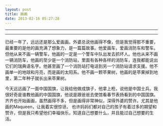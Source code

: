 ```yaml
---
layout: post
title: 画画
date: 2013-02-16 05:27:28
---
```


<meta http-equiv='Content-Type' content='text/html; charset=utf-8' />

---

---

已经一年了，远远还是那么爱画画。外婆总说他画得不像，但是我觉得那不重要，最重要的是他的画充满了想象力，是一篇篇故事。他爱画车，爱画消防车和警车。但他从来不画一辆警车，他画的一定是一个警车中队出发去抓坏人。他也从来不画一辆消防车，他画的至少是一个消防站，里面有各种各样的消防车，连我都能说出它们的瑞典语名字。他甚至画了一个消防站打电话到另一个消防站请求支援。他不画单一的地球和月亮，而是画的太阳系。他不画一颗苹果树，他画的是苹果掉到地里，第二年种子就长出来苹果树。

今天远远画了一面中国国旗，让我给他做成旗子，他拿上枪，说他是中国士兵。我很好奇是谁教他画的中国国旗，他说是跟爸爸去使馆看春节表扬看到的中国国旗。
齐齐也开始画画，虽然画得不多，但是画得非常神似，深得外婆的赞许。尤其是他画的Maqueen，让我着实很惊讶。
也许妈妈们都对自己的孩子有着过多的期望和赞许，但是我只希望他们幸福快乐，知道自己想要什么，并且能过自己想要的生活。


